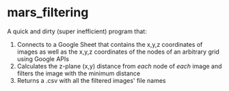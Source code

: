 # mars_filtering

A quick and dirty (super inefficient) program that: 
1. Connects to a Google Sheet that contains the x,y,z coordinates of images as well as the x,y,z coordinates of the nodes of an arbitrary grid using Google APIs
2. Calculates the z-plane (x,y) distance from _each_ node of _each_ image and filters the image with the minimum distance
3. Returns a .csv with all the filtered images' file names
